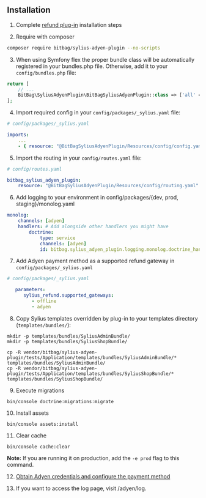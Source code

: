 ## Installation

1. Complete [refund plug-in](https://github.com/Sylius/RefundPlugin) installation steps

2. Require with composer

```bash
composer require bitbag/sylius-adyen-plugin --no-scripts
```
3. When using Symfony flex the proper bundle class will be automatically registered in your bundles.php file. Otherwise, add it to your `config/bundles.php` file:

```php
return [
    // ...
    BitBag\SyliusAdyenPlugin\BitBagSyliusAdyenPlugin::class => ['all' => true],
];
```

4. Import required config in your `config/packages/_sylius.yaml` file:

```yaml
# config/packages/_sylius.yaml

imports:
    ...
    - { resource: "@BitBagSyliusAdyenPlugin/Resources/config/config.yaml" }
```

5. Import the routing in your `config/routes.yaml` file:

```yaml
# config/routes.yaml

bitbag_sylius_adyen_plugin:
    resource: "@BitBagSyliusAdyenPlugin/Resources/config/routing.yaml"
```

6. Add logging to your environment in config/packages/{dev, prod, staging}/monolog.yaml

```yaml
monolog:
    channels: [adyen]
    handlers: # Add alongside other handlers you might have
        doctrine:
            type: service
            channels: [adyen]
            id: bitbag.sylius_adyen_plugin.logging.monolog.doctrine_handler
```

7. Add Adyen payment method as a supported refund gateway in `config/packages/_sylius.yaml`

```yaml
# config/packages/_sylius.yaml

   parameters:
      sylius_refund.supported_gateways:
         - offline
         - adyen
```

8. Copy Sylius templates overridden by plug-in to your templates directory (`templates/bundles/`):

```
mkdir -p templates/bundles/SyliusAdminBundle/
mkdir -p templates/bundles/SyliusShopBundle/

cp -R vendor/bitbag/sylius-adyen-plugin/tests/Application/templates/bundles/SyliusAdminBundle/* templates/bundles/SyliusAdminBundle/
cp -R vendor/bitbag/sylius-adyen-plugin/tests/Application/templates/bundles/SyliusShopBundle/* templates/bundles/SyliusShopBundle/
```

9. Execute migrations

```
bin/console doctrine:migrations:migrate
```

10. Install assets

```
bin/console assets:install
```

11. Clear cache

```
bin/console cache:clear
```

**Note:** If you are running it on production, add the `-e prod` flag to this command.

12. [Obtain Adyen credentials and configure the payment method](configuration.md)


13. If you want to access the log page, visit /adyen/log.
